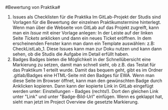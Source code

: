 #Bewertung von Praktika#
1. Issues als Checklisten für die Praktika
  Im GitLab-Projekt der Studis sind Vorlagen für die Bewertung der einzelnen Praktikumstermine hinterlegt. Wenn man über die Webseite von GitLab auf das Projekt zugreift, kann man ein *Issue* mit einer Vorlage anlegen: In der Leiste auf der linken Seite *Tickets* anklicken und dann ein neues Ticket eröffnen. In dem erscheinenden Fenster kann man dann ein Template auswählen: z.B: CheckListLab_1.
  Diese Issues kann man zur Doku nutzen und kann dann sehen, ob die Studis die Aufgabe im Detail erfüllt haben.
2. Badges
  Badges bieten die Möglichkeit in der Schnellübersicht eine Markierung zu setzen, damit man schnell sieht, ob z.B. das Testat für das Praktikum 1 erteilt wurde. Damit das bequem geht, gibt es im Ordner .gitlab/Badges eine HTML-Seite mit den Badges für EWA. Wenn man diese Seite im Browser öffnet, kann man den gewünschten Badge durch Anklicken kopieren.
  Dann kann der kopierte Link in GitLab eingefügt werden unter: Einstellungen - Badges (rechts!). Dort den gleichen Link unter "Link" und unter "Badge-Bild-Url" einfügen.
  Wenn es geklappt hat, sieht man jetzt im Project Overview die gesetzte Markierung.
